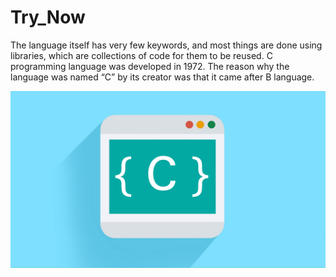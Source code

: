 # Try_Now
The language itself has very few keywords, and most things are done using libraries, which are collections of code for them to be reused. C programming language was developed in 1972. The reason why the language was named “C” by its creator was that it came after B language.

![alt-text](https://github.com/AhsanParadise/Try_Now/blob/master/C-Basic.jpg?raw=true) 
